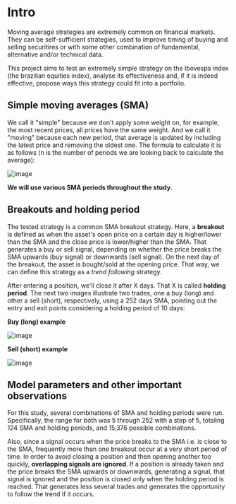 # Intro

Moving average strategies are extremely common on financial markets. They can be self-sufficient strategies, used to improve timing of buying and selling securitires or with some other combination of fundamental, alternative and/or technical data.

This project aims to test an extremely simple strategy on the Ibovespa index (the brazilian equities index), analyse its effectiveness and, if it is indeed effective, propose ways this strategy could fit into a portfolio.

## Simple moving averages (SMA)

We call it "simple" because we don't apply some weight on, for example, the most recent prices, all prices have the same weight. And we call it "moving" because each new period, that average is updated by including the latest price and removing the oldest one. The formula to calculate it is as follows (n is the number of periods we are looking back to calculate the average):

![image](https://github.com/keraban-rocha/ibov-trading/assets/123394105/41fec533-dad4-4ec2-8a31-02fbb0382fc3)

**We will use various SMA periods throughout the study.**

## Breakouts and holding period

The tested strategy is a common SMA breakout strategy. Here, a **breakout** is defined as when the asset's open price on a certain day is higher/lower than the SMA and the close price is lower/higher than the SMA. That generates a buy or sell signal, depending on whether the price breaks the SMA upwards (buy signal) or downwards (sell signal). On the next day of the breakout, the asset is bought/sold at the opening price. That way, we can define this strategy as a *trend following* strategy.

After entering a position, we'll close it after X days. That X is called **holding period**. 
The next two images illustrate two trades, one a buy (long) and  other a sell (short), respectively, using a 252 days SMA, pointing out the entry and exit points considering a holding period of 10 days:

**Buy (long) example**

![image](https://github.com/keraban-rocha/ibov-trading/assets/123394105/e18208cd-77d5-405d-92cd-b6668b489376)

**Sell (short) example**

![image](https://github.com/keraban-rocha/ibov-trading/assets/123394105/6a82cee9-b572-4bf9-b69b-974b195c4439)

## Model parameters and other important observations

For this study, several combinations of SMA and holding periods were run. Specifically, the range for both was 5 through 252 with a step of 5, totaling 124 SMA and holding periods, and 15,376 possible combinations. 

Also, since a signal occurs when the price breaks to the SMA i.e. is close to the SMA, frequently more than one breakout occur at a very short period of time. In order to avoid closing a position and then opening another too quickly, **overlapping signals are ignored**. If a position is already taken and the price breaks the SMA upwards or downwards, generating a signal, that signal is ignored and the position is closed only when the holding period is reached. That generates less several trades and generates the opportunity to follow the trend if it occurs.
